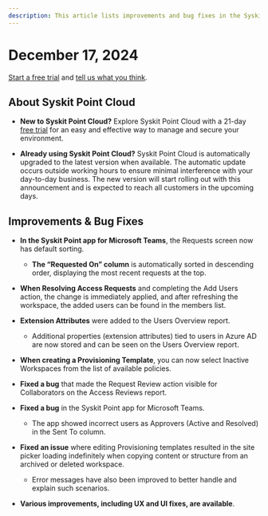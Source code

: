 ```yaml
---
description: This article lists improvements and bug fixes in the Syskit Point Cloud version 2024.6.74.1
---
```


# December 17, 2024

[Start a free trial](https://www.syskit.com/products/point/free-trial/) and [tell us what you think](https://www.syskit.com/company/contact-us/).

## About Syskit Point Cloud

* **New to Syskit Point Cloud?** Explore Syskit Point Cloud with a 21-day [free trial](https://www.syskit.com/products/point/free-trial/) for an easy and effective way to manage and secure your environment.

* **Already using Syskit Point Cloud?** Syskit Point Cloud is automatically upgraded to the latest version when available. The automatic update occurs outside working hours to ensure minimal interference with your day-to-day business. The new version will start rolling out with this announcement and is expected to reach all customers in the upcoming days.


## Improvements & Bug Fixes

* **In the Syskit Point app for Microsoft Teams**, the Requests screen now has default sorting. 
  * **The “Requested On” column** is automatically sorted in descending order, displaying the most recent requests at the top.

* **When Resolving Access Requests** and completing the Add Users action, the change is immediately applied, and after refreshing the workspace, the added users can be found in the members list. 

* **Extension Attributes** were added to the Users Overview report.
  * Additional properties (extension attributes) tied to users in Azure AD are now stored and can be seen on the Users Overview report. 

* **When creating a Provisioning Template**, you can now select Inactive Workspaces from the list of available policies.

* **Fixed a bug** that made the Request Review action visible for Collaborators on the Access Reviews report. 

* **Fixed a bug** in the Syskit Point app for Microsoft Teams. 
  * The app showed incorrect users as Approvers (Active and Resolved) in the Sent To column. 

* **Fixed an issue** where editing Provisioning templates resulted in the site picker loading indefinitely when copying content or structure from an archived or deleted workspace. 
  * Error messages have also been improved to better handle and explain such scenarios. 

* **Various improvements, including UX and UI fixes, are available**.